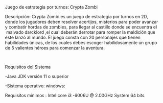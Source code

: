 Juego de estrategia por turnos: Crypta Zombi

Descripción: Crypta Zombi es un juego de estrategia por turnos en 2D, donde los jugadores
deben resolver acertijos, misterios para poder avanzar y combatir hordas de zombies, para 
llegar al castillo donde se encuentra el  malvado darcklord ,el cual deberán derrotar para
romper la maldición que este lanzó al mundo. El juego consta con 20 personajes que tienen 
habilidades únicas, de los cuales debes escoger habilidosamente un grupo de 5 valientes héroes
para comenzar la aventura.

 

Requisitos del Sistema

-Java JDK versión 11 o superior

-Sistema operativo: windows:

Requisitos mínimos : Intel core i3 -6006U @ 2.00GHz System 64 bits

 

